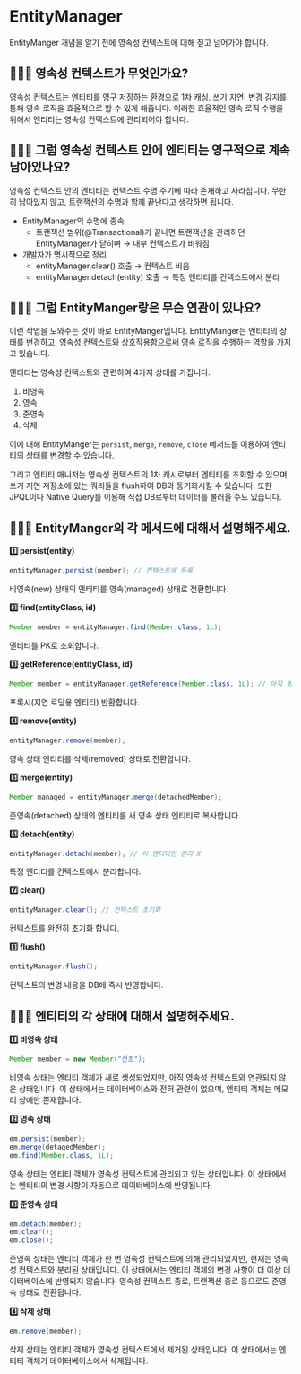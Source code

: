# EntityManager

EntityManger 개념을 알기 전에 영속성 컨텍스트에 대해 짚고 넘어가야 합니다. 

## 🤷🏻‍♂️ 영속성 컨텍스트가 무엇인가요?
영속성 컨텍스트는 엔티티를 영구 저장하는 환경으로 1차 캐싱, 쓰기 지연, 변경 감지를 통해 영속 로직을 효율적으로 할 수 있게 해줍니다. 이러한 효율적인 영속 로직 수행을 위해서 엔티티는 영속성 컨텍스트에 관리되어야 합니다. 

## 🤷🏻‍♂️ 그럼 영속성 컨텍스트 안에 엔티티는 영구적으로 계속 남아있나요?
영속성 컨텍스트 안의 엔티티는 컨텍스트 수명 주기에 따라 존재하고 사라집니다. 무한히 남아있지 않고, 트랜잭션의 수명과 함께 끝난다고 생각하면 됩니다.

- EntityManager의 수명에 종속
    - 트랜잭션 범위(@Transactional)가 끝나면 트랜잭션을 관리하던 EntityManager가 닫히며 → 내부 컨텍스트가 비워짐
- 개발자가 명시적으로 정리
    - entityManager.clear() 호출 → 컨텍스트 비움
    - entityManager.detach(entity) 호출 → 특정 엔티티를 컨텍스트에서 분리

## 🤷🏻‍♂️ 그럼 EntityManger랑은 무슨 연관이 있나요?
이런 작업을 도와주는 것이 바로 EntityManger입니다. EntityManger는 엔티티의 상태를 변경하고, 영속성 컨텍스트와 상호작용함으로써 영속 로직을 수행하는 역할을 가지고 있습니다.

엔티티는 영속성 컨텍스트와 관련하여 4가지 상태를 가집니다.
1. 비영속 
2. 영속
3. 준영속
4. 삭제

이에 대해 EntityManger는 `persist`, `merge`, `remove`, `close` 메서드를 이용하여 엔티티의 상태를 변경할 수 있습니다. 

그리고 엔티티 매니저는 영속성 컨텍스트의 1차 캐시로부터 엔티티를 조회할 수 있으며, 쓰기 지연 저장소에 있는 쿼리들을 flush하여 DB와 동기화시킬 수 있습니다. 또한 JPQL이나 Native Query를 이용해 직접 DB로부터 데이터를 불러올 수도 있습니다.

## 🤷🏻‍♂️ EntityManger의 각 메서드에 대해서 설명해주세요.
**1️⃣ persist(entity)**
```java 
entityManager.persist(member); // 컨텍스트에 등록
```
비영속(new) 상태의 엔티티를 영속(managed) 상태로 전환합니다.

**2️⃣ find(entityClass, id)**
```java 
Member member = entityManager.find(Member.class, 1L);
```
엔티티를 PK로 조회합니다.

**3️⃣ getReference(entityClass, id)**
```java 
Member member = entityManager.getReference(Member.class, 1L); // 아직 쿼리 안 나감
```
프록시(지연 로딩용 엔티티) 반환합니다.

**4️⃣ remove(entity)**
```java 
entityManager.remove(member);
```
영속 상태 엔티티를 삭제(removed) 상태로 전환합니다.

**5️⃣ merge(entity)**
```java 
Member managed = entityManager.merge(detachedMember);
```
준영속(detached) 상태의 엔티티를 새 영속 상태 엔티티로 복사합니다.

**6️⃣ detach(entity)**
```java 
entityManager.detach(member); // 이 엔티티만 관리 X
```
특정 엔티티를 컨텍스트에서 분리합니다.

**7️⃣ clear()**
```java 
entityManager.clear(); // 컨텍스트 초기화
```
컨텍스트를 완전히 초기화 합니다.

**8️⃣ flush()**
```java 
entityManager.flush();
```
컨텍스트의 변경 내용을 DB에 즉시 반영합니다.

## 🤷🏻‍♂️ 엔티티의 각 상태에 대해서 설명해주세요.

**1️⃣ 비영속 상태**
```java 
Member member = new Member("산초");
```

비영속 상태는 엔티티 객체가 새로 생성되었지만, 아직 영속성 컨텍스트와 연관되지 않은 상태입니다. 이 상태에서는 데이터베이스와 전혀 관련이 없으며, 엔티티 객체는 메모리 상에만 존재합니다.

**2️⃣ 영속 상태**
```java 
em.persist(member);
em.merge(detagedMember);
em.find(Member.class, 1L);
```

영속 상태는 엔티티 객체가 영속성 컨텍스트에 관리되고 있는 상태입니다. 이 상태에서는 엔티티의 변경 사항이 자동으로 데이터베이스에 반영됩니다.

**3️⃣ 준영속 상태**
```java
em.detach(member);
em.clear();
em.close();
```

준영속 상태는 엔티티 객체가 한 번 영속성 컨텍스트에 의해 관리되었지만, 현재는 영속성 컨텍스트와 분리된 상태입니다. 이 상태에서는 엔티티 객체의 변경 사항이 더 이상 데이터베이스에 반영되지 않습니다. 영속성 컨텍스트 종료, 트랜잭션 종료 등으로도 준영속 상태로 전환됩니다.

**4️⃣ 삭제 상태**
```java 
em.remove(member);
```

삭제 상태는 엔티티 객체가 영속성 컨텍스트에서 제거된 상태입니다. 이 상태에서는 엔티티 객체가 데이터베이스에서 삭제됩니다.